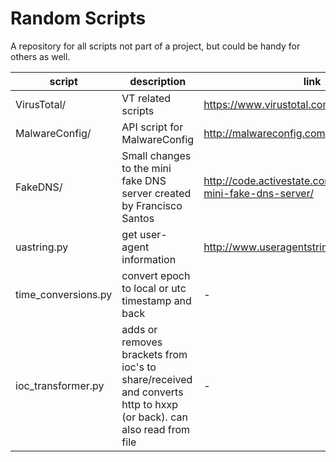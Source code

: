 # Random Scripts
A repository for all scripts not part of a project, but could be handy for others as well.

script | description | link
--- | --- | ---
VirusTotal/ | VT related scripts | https://www.virustotal.com
MalwareConfig/ | API script for MalwareConfig  | http://malwareconfig.com
FakeDNS/ | Small changes to the mini fake DNS server created by Francisco Santos | http://code.activestate.com/recipes/491264-mini-fake-dns-server/
uastring.py | get user-agent information | http://www.useragentstring.com
time_conversions.py | convert epoch to local or utc timestamp and back | -
ioc_transformer.py  | adds or removes brackets from ioc's to share/received and converts http to hxxp (or back). can also read from file | -
